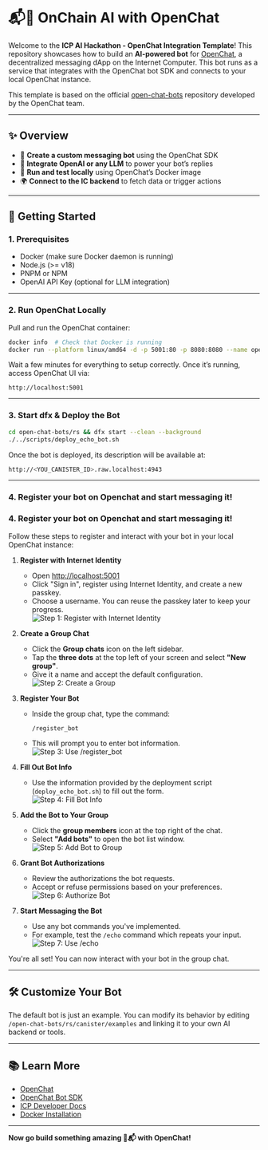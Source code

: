 # 📬🤖 OnChain AI with OpenChat

Welcome to the **ICP AI Hackathon - OpenChat Integration Template**! This repository showcases how to build an **AI-powered bot** for [OpenChat](https://oc.app), a decentralized messaging dApp on the Internet Computer. This bot runs as a service that integrates with the OpenChat bot SDK and connects to your local OpenChat instance.

This template is based on the official [open-chat-bots](https://github.com/open-chat-labs/open-chat-bots) repository developed by the OpenChat team.

---

## ✨ Overview

- 💬 **Create a custom messaging bot** using the OpenChat SDK
- 🧠 **Integrate OpenAI or any LLM** to power your bot’s replies
- 🧪 **Run and test locally** using OpenChat’s Docker image
- 🌍 **Connect to the IC backend** to fetch data or trigger actions

---

## 🚀 Getting Started

### 1. Prerequisites

- Docker (make sure Docker daemon is running)
- Node.js (>= v18)
- PNPM or NPM
- OpenAI API Key (optional for LLM integration)

---

### 2. Run OpenChat Locally

Pull and run the OpenChat container:

```bash
docker info  # Check that Docker is running
docker run --platform linux/amd64 -d -p 5001:80 -p 8080:8080 --name open-chat openchatlabs/open-chat:latest@sha256:78bd4571eab0066dbec01dc3a7cab218b76f65061a6b5976c095242f4eac20c6
```

Wait a few minutes for everything to setup correctly. Once it’s running, access OpenChat UI via:

```
http://localhost:5001
```

---

### 3. Start dfx & Deploy the Bot

```bash
cd open-chat-bots/rs && dfx start --clean --background
./../scripts/deploy_echo_bot.sh
```

Once the bot is deployed, its description will be available at:

```bash
http://<YOU_CANISTER_ID>.raw.localhost:4943
```

---

### 4. Register your bot on Openchat and start messaging it!

### 4. Register your bot on Openchat and start messaging it!

Follow these steps to register and interact with your bot in your local OpenChat instance:

1. **Register with Internet Identity**

   - Open [http://localhost:5001](http://localhost:5001)
   - Click "Sign in", register using Internet Identity, and create a new passkey.
   - Choose a username. You can reuse the passkey later to keep your progress.  
     ![Step 1: Register with Internet Identity](./screenshots/image1.png)

2. **Create a Group Chat**

   - Click the **Group chats** icon on the left sidebar.
   - Tap the **three dots** at the top left of your screen and select **"New group"**.
   - Give it a name and accept the default configuration.  
     ![Step 2: Create a Group](./screenshots/image2.png)

3. **Register Your Bot**

   - Inside the group chat, type the command:
     ```
     /register_bot
     ```
   - This will prompt you to enter bot information.  
     ![Step 3: Use /register_bot](./screenshots/image3.png)

4. **Fill Out Bot Info**

   - Use the information provided by the deployment script (`deploy_echo_bot.sh`) to fill out the form.  
     ![Step 4: Fill Bot Info](./screenshots/image4.png)

5. **Add the Bot to Your Group**

   - Click the **group members** icon at the top right of the chat.
   - Select **"Add bots"** to open the bot list window.  
     ![Step 5: Add Bot to Group](./screenshots/image5.png)

6. **Grant Bot Authorizations**

   - Review the authorizations the bot requests.
   - Accept or refuse permissions based on your preferences.  
     ![Step 6: Authorize Bot](./screenshots/image6.png)

7. **Start Messaging the Bot**
   - Use any bot commands you've implemented.
   - For example, test the `/echo` command which repeats your input.  
     ![Step 7: Use /echo](./screenshots/image7.png)

You're all set! You can now interact with your bot in the group chat.

---

## 🛠 Customize Your Bot

The default bot is just an example. You can modify its behavior by editing `/open-chat-bots/rs/canister/examples` and linking it to your own AI backend or tools.

---

## 📚 Learn More

- [OpenChat](https://oc.app)
- [OpenChat Bot SDK](https://github.com/open-chat-labs/open-chat-bots)
- [ICP Developer Docs](https://internetcomputer.org/docs)
- [Docker Installation](https://docs.docker.com/get-docker/)

---

**Now go build something amazing 🤖📬 with OpenChat!**
